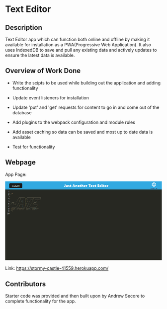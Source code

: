 # Text Editor

## Description

Text Editor app which can function both online and offline by making it available for installation as a PWA(Progressive Web Application). It also uses IndexedDB to save and pull any existing data and actively updates to ensure the latest data is available.

## Overview of Work Done

* Write the scipts to be used while building out the application and adding functionality

* Update event listeners for installation

* Update 'put' and 'get' requests for content to go in and come out of the database

* Add plugins to the webpack configuration and module rules

* Add asset caching so data can be saved and most up to date data is available

* Test for functionality

## Webpage

App Page:

<img src="./assets/images/text-editor-screenshot.png"/>

Link: https://stormy-castle-41559.herokuapp.com/

## Contributors

Starter code was provided and then built upon by Andrew Secore to complete functionality for the app.